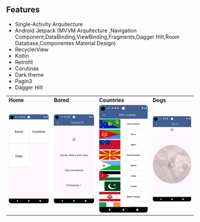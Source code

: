 

## Features
- Single-Activity Arquitecture
- Android Jetpack (MVVM Arquitecture ,Navigation Component,DataBinding,ViewBinding,Fragments,Dagger Hilt,Room Database,Componentes Material Design) 
- RecyclerView
- Kotlin
- Retrofit
- Corutinas
- Dark theme
- Pagin3
- Dagger Hilt  

<table>
  <tr>
    <td><strong>Home</strong></td>
    <td><strong>Bored</strong></td>
      <td><strong>Countries</strong></td>
    <td><strong>Dogs</strong></td>
  </tr>
  <tr>
    <td><img src="https://github.com/Orlandroid/Resources_Repos/blob/main/androidmvvm/Home.png" width="100%"></td>
    <td><img src="https://github.com/Orlandroid/Resources_Repos/blob/main/androidmvvm/Bored.png" width="100%"></td>
    <td><img src="https://github.com/Orlandroid/Resources_Repos/blob/main/androidmvvm/Countries.png" width="100%"></td>
    <td><img src="https://github.com/Orlandroid/Resources_Repos/blob/main/androidmvvm/Dogs.png" width="100%"></td> 
  </tr>
  
  </table>
